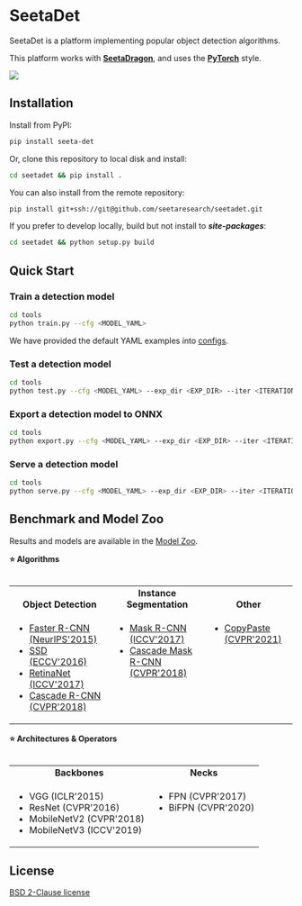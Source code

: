 # SeetaDet

SeetaDet is a platform implementing popular object detection algorithms.

This platform works with [**SeetaDragon**](https://dragon.seetatech.com), and uses the [**PyTorch**](https://dragon.seetatech.com/api/python/#pytorch) style.

<img src="https://dragon.seetatech.com/download/seetadet/assets/banner.png"/>

## Installation

Install from PyPI:

```bash
pip install seeta-det
```

Or, clone this repository to local disk and install:

```bash
cd seetadet && pip install .
```

You can also install from the remote repository: 

```bash
pip install git+ssh://git@github.com/seetaresearch/seetadet.git
```

If you prefer to develop locally, build but not install to ***site-packages***:

```bash
cd seetadet && python setup.py build
```

## Quick Start

### Train a detection model

```bash
cd tools
python train.py --cfg <MODEL_YAML>
```

We have provided the default YAML examples into [configs](configs).

### Test a detection model

```bash
cd tools
python test.py --cfg <MODEL_YAML> --exp_dir <EXP_DIR> --iter <ITERATION>
```

### Export a detection model to ONNX

```bash
cd tools
python export.py --cfg <MODEL_YAML> --exp_dir <EXP_DIR> --iter <ITERATION>
```

### Serve a detection model

```bash
cd tools
python serve.py --cfg <MODEL_YAML> --exp_dir <EXP_DIR> --iter <ITERATION>
```

## Benchmark and Model Zoo

Results and models are available in the [Model Zoo](MODEL_ZOO.md).

<div>
  <b>⭐️ Algorithms</b><br></br>
</div>
<table>
  <tbody>
    <tr align="center" valign="bottom">
      <td>
        <b>Object Detection</b>
      </td>
      <td>
        <b>Instance Segmentation</b>
      </td>
      <td>
        <b>Other</b>
      </td>
    </tr>
    <tr valign="top">
      <td>
        <ul>
            <li><a href="configs/faster_rcnn">Faster R-CNN (NeurIPS'2015)</a></li>
            <li><a href="configs/pascal_voc">SSD (ECCV'2016)</a></li>
            <li><a href="configs/retinanet">RetinaNet (ICCV'2017)</a></li>
            <li><a href="configs/cascade_rcnn">Cascade R-CNN (CVPR'2018)</a></li>
        </ul>
      </td>
      <td>
        <ul>
          <li><a href="configs/mask_rcnn">Mask R-CNN (ICCV'2017)</a></li>
          <li><a href="configs/cascade_rcnn">Cascade Mask R-CNN (CVPR'2018)</a></li>
        </ul>
      </td>
      <td>
        <ul>
          <li><a href="configs/copy_paste">CopyPaste (CVPR'2021)</a></li>
        </ul>
      </td>
    </tr>
  </tbody>
</table>

<div>
  <b>⭐️ Architectures & Operators</b><br></br>
</div>
<table>
  <tbody>
    <tr align="center" valign="bottom">
      <td>
        <b>Backbones</b>
      </td>
      <td>
        <b>Necks</b>
      </td>
    </tr>
    <tr valign="top">
      <td>
        <ul>
          <li>VGG (ICLR'2015)</li>
          <li>ResNet (CVPR'2016)</li>
          <li>MobileNetV2 (CVPR'2018)</li>
          <li>MobileNetV3 (ICCV'2019)</li>
        </ul>
      </td>
      <td>
        <ul>
            <li>FPN (CVPR'2017)</li>
            <li>BiFPN (CVPR'2020)</li>
        </ul>
      </td>
    </tr>
  </tbody>
</table>

## License
[BSD 2-Clause license](LICENSE)
